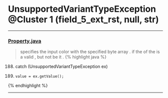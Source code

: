 # UnsupportedVariantTypeException @Cluster 1 (field_5_ext_rst, null, str)

***

### [Property.java](https://searchcode.com/codesearch/view/15642683/)
> specifies the input color with the specified byte array . if the of the is a valid , but not be it . 
{% highlight java %}
188. catch (UnsupportedVariantTypeException ex)
191.     value = ex.getValue();
{% endhighlight %}

***

